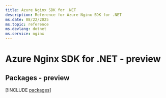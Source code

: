 ```yaml
---
title: Azure Nginx SDK for .NET
description: Reference for Azure Nginx SDK for .NET
ms.date: 08/22/2025
ms.topic: reference
ms.devlang: dotnet
ms.service: nginx
---
```

# Azure Nginx SDK for .NET - preview
## Packages - preview
[!INCLUDE [packages](nginx-index.md)]